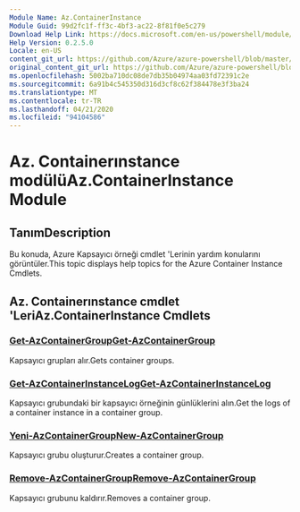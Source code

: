 ```yaml
---
Module Name: Az.ContainerInstance
Module Guid: 99d2fc1f-ff3c-4bf3-ac22-8f81f0e5c279
Download Help Link: https://docs.microsoft.com/en-us/powershell/module/az.containerinstance
Help Version: 0.2.5.0
Locale: en-US
content_git_url: https://github.com/Azure/azure-powershell/blob/master/src/ContainerInstance/ContainerInstance/help/Az.ContainerInstance.md
original_content_git_url: https://github.com/Azure/azure-powershell/blob/master/src/ContainerInstance/ContainerInstance/help/Az.ContainerInstance.md
ms.openlocfilehash: 5002ba710dc08de7db35b04974aa03fd72391c2e
ms.sourcegitcommit: 6a91b4c545350d316d3cf8c62f384478e3f3ba24
ms.translationtype: MT
ms.contentlocale: tr-TR
ms.lasthandoff: 04/21/2020
ms.locfileid: "94104586"
---
```

# <span data-ttu-id="2c6d5-101">Az. Containerınstance modülü</span><span class="sxs-lookup"><span data-stu-id="2c6d5-101">Az.ContainerInstance Module</span></span>
## <span data-ttu-id="2c6d5-102">Tanım</span><span class="sxs-lookup"><span data-stu-id="2c6d5-102">Description</span></span>
<span data-ttu-id="2c6d5-103">Bu konuda, Azure Kapsayıcı örneği cmdlet 'Lerinin yardım konularını görüntüler.</span><span class="sxs-lookup"><span data-stu-id="2c6d5-103">This topic displays help topics for the Azure Container Instance Cmdlets.</span></span>

## <span data-ttu-id="2c6d5-104">Az. Containerınstance cmdlet 'Leri</span><span class="sxs-lookup"><span data-stu-id="2c6d5-104">Az.ContainerInstance Cmdlets</span></span>
### [<span data-ttu-id="2c6d5-105">Get-AzContainerGroup</span><span class="sxs-lookup"><span data-stu-id="2c6d5-105">Get-AzContainerGroup</span></span>](Get-AzContainerGroup.md)
<span data-ttu-id="2c6d5-106">Kapsayıcı grupları alır.</span><span class="sxs-lookup"><span data-stu-id="2c6d5-106">Gets container groups.</span></span>

### [<span data-ttu-id="2c6d5-107">Get-AzContainerInstanceLog</span><span class="sxs-lookup"><span data-stu-id="2c6d5-107">Get-AzContainerInstanceLog</span></span>](Get-AzContainerInstanceLog.md)
<span data-ttu-id="2c6d5-108">Kapsayıcı grubundaki bir kapsayıcı örneğinin günlüklerini alın.</span><span class="sxs-lookup"><span data-stu-id="2c6d5-108">Get the logs of a container instance in a container group.</span></span>

### [<span data-ttu-id="2c6d5-109">Yeni-AzContainerGroup</span><span class="sxs-lookup"><span data-stu-id="2c6d5-109">New-AzContainerGroup</span></span>](New-AzContainerGroup.md)
<span data-ttu-id="2c6d5-110">Kapsayıcı grubu oluşturur.</span><span class="sxs-lookup"><span data-stu-id="2c6d5-110">Creates a container group.</span></span>

### [<span data-ttu-id="2c6d5-111">Remove-AzContainerGroup</span><span class="sxs-lookup"><span data-stu-id="2c6d5-111">Remove-AzContainerGroup</span></span>](Remove-AzContainerGroup.md)
<span data-ttu-id="2c6d5-112">Kapsayıcı grubunu kaldırır.</span><span class="sxs-lookup"><span data-stu-id="2c6d5-112">Removes a container group.</span></span>

